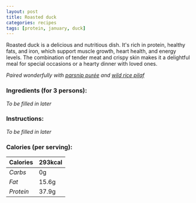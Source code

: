 ```yaml
---
layout: post
title: Roasted duck
categories: recipes
tags: [protein, january, duck]
---
```


Roasted duck is a delicious and nutritious dish. It's rich in protein, healthy fats, and iron, which support muscle growth, heart health, and energy levels. The combination of tender meat and crispy skin makes it a delightful meal for special occasions or a hearty dinner with loved ones.

*Paired wonderfully with <a href="/recipes/parsnip-puree">parsnip purée</a> and <a href="/recipes/wild-rice-pilaf">wild rice pilaf</a>*

### Ingredients (for 3 persons):
*To be filled in later*

### Instructions:
*To be filled in later*

### Calories (per serving):

| **Calories** | 293kcal |
| ----------- | ----------- |
| *Carbs* | 0g |
| *Fat* | 15.6g |
| *Protein* | 37.9g |